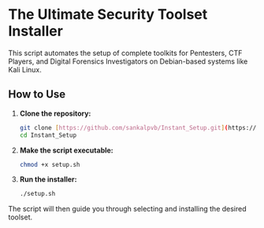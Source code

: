 # The Ultimate Security Toolset Installer

This script automates the setup of complete toolkits for Pentesters, CTF Players, and Digital Forensics Investigators on Debian-based systems like Kali Linux.

## How to Use

1.  **Clone the repository:**
    ```bash
    git clone [https://github.com/sankalpvb/Instant_Setup.git](https://github.com/sankalpvb/Instant_Setup.git)
    cd Instant_Setup
    ```

2.  **Make the script executable:**
    ```bash
    chmod +x setup.sh
    ```

3.  **Run the installer:**
    ```bash
    ./setup.sh
    ```

The script will then guide you through selecting and installing the desired toolset.
